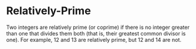 # Relatively-Prime
Two integers are relatively prime (or coprime) if there is no integer greater than one that divides them both (that is, their greatest common divisor is one). For example, 12 and 13 are relatively prime, but 12 and 14 are not.
